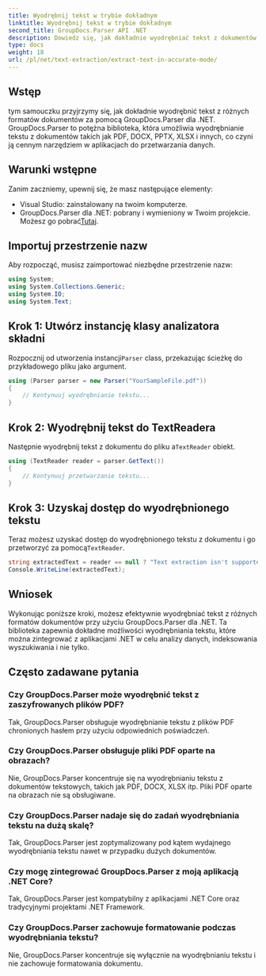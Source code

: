 ```yaml
---
title: Wyodrębnij tekst w trybie dokładnym
linktitle: Wyodrębnij tekst w trybie dokładnym
second_title: GroupDocs.Parser API .NET
description: Dowiedz się, jak dokładnie wyodrębniać tekst z dokumentów w platformie .NET przy użyciu programu GroupDocs.Parser w celu bezproblemowego przetwarzania danych.
type: docs
weight: 18
url: /pl/net/text-extraction/extract-text-in-accurate-mode/
---
```

## Wstęp
tym samouczku przyjrzymy się, jak dokładnie wyodrębnić tekst z różnych formatów dokumentów za pomocą GroupDocs.Parser dla .NET. GroupDocs.Parser to potężna biblioteka, która umożliwia wyodrębnianie tekstu z dokumentów takich jak PDF, DOCX, PPTX, XLSX i innych, co czyni ją cennym narzędziem w aplikacjach do przetwarzania danych.
## Warunki wstępne
Zanim zaczniemy, upewnij się, że masz następujące elementy:
- Visual Studio: zainstalowany na twoim komputerze.
-  GroupDocs.Parser dla .NET: pobrany i wymieniony w Twoim projekcie. Możesz go pobrać[Tutaj](https://releases.groupdocs.com/parser/net/).

## Importuj przestrzenie nazw
Aby rozpocząć, musisz zaimportować niezbędne przestrzenie nazw:
```csharp
using System;
using System.Collections.Generic;
using System.IO;
using System.Text;
```
## Krok 1: Utwórz instancję klasy analizatora składni
 Rozpocznij od utworzenia instancji`Parser` class, przekazując ścieżkę do przykładowego pliku jako argument.
```csharp
using (Parser parser = new Parser("YourSampleFile.pdf"))
{
    // Kontynuuj wyodrębnianie tekstu...
}
```
## Krok 2: Wyodrębnij tekst do TextReadera
 Następnie wyodrębnij tekst z dokumentu do pliku a`TextReader` obiekt.
```csharp
using (TextReader reader = parser.GetText())
{
    // Kontynuuj przetwarzanie tekstu...
}
```
## Krok 3: Uzyskaj dostęp do wyodrębnionego tekstu
 Teraz możesz uzyskać dostęp do wyodrębnionego tekstu z dokumentu i go przetworzyć za pomocą`TextReader`.
```csharp
string extractedText = reader == null ? "Text extraction isn't supported" : reader.ReadToEnd();
Console.WriteLine(extractedText);
```

## Wniosek
Wykonując poniższe kroki, możesz efektywnie wyodrębniać tekst z różnych formatów dokumentów przy użyciu GroupDocs.Parser dla .NET. Ta biblioteka zapewnia dokładne możliwości wyodrębniania tekstu, które można zintegrować z aplikacjami .NET w celu analizy danych, indeksowania wyszukiwania i nie tylko.

## Często zadawane pytania
### Czy GroupDocs.Parser może wyodrębnić tekst z zaszyfrowanych plików PDF?
Tak, GroupDocs.Parser obsługuje wyodrębnianie tekstu z plików PDF chronionych hasłem przy użyciu odpowiednich poświadczeń.
### Czy GroupDocs.Parser obsługuje pliki PDF oparte na obrazach?
Nie, GroupDocs.Parser koncentruje się na wyodrębnianiu tekstu z dokumentów tekstowych, takich jak PDF, DOCX, XLSX itp. Pliki PDF oparte na obrazach nie są obsługiwane.
### Czy GroupDocs.Parser nadaje się do zadań wyodrębniania tekstu na dużą skalę?
Tak, GroupDocs.Parser jest zoptymalizowany pod kątem wydajnego wyodrębniania tekstu nawet w przypadku dużych dokumentów.
### Czy mogę zintegrować GroupDocs.Parser z moją aplikacją .NET Core?
Tak, GroupDocs.Parser jest kompatybilny z aplikacjami .NET Core oraz tradycyjnymi projektami .NET Framework.
### Czy GroupDocs.Parser zachowuje formatowanie podczas wyodrębniania tekstu?
Nie, GroupDocs.Parser koncentruje się wyłącznie na wyodrębnianiu tekstu i nie zachowuje formatowania dokumentu.